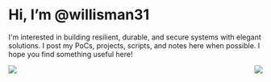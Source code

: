 # Hi, I’m @willisman31

I'm interested in building resilient, durable, and secure systems with elegant solutions.  I post my PoCs, projects, scripts, and notes here when possible.  I hope you find something useful here!

<a href="https://blog.jacob-willis.com">
    <img align="left" src="https://github-readme-stats.vercel.app/api?username=willisman31&count_private=true&show_icons=true&theme=dark">
    <img align="right" src="https://github-readme-stats.vercel.app/api/top-langs/?username=willisman31&theme=dark&hide=html">
</a>
